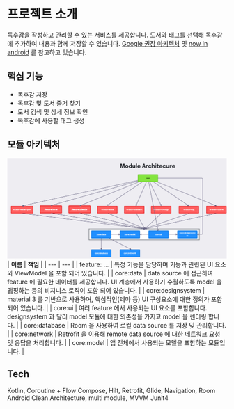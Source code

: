 # 프로젝트 소개
독후감을 작성하고 관리할 수 있는 서비스를 제공합니다. 도서와 태그를 선택해 독후감에 추가하여 내용과 함께 저장할 수 있습니다.
[Google 권장 아키텍처](https://developer.android.com/topic/architecture?hl=ko&_gl=1*1kcgipb*_up*MQ..*_ga*MTgwMzU4NjM3Mi4xNzI1MDIyNzE3*_ga_6HH9YJMN9M*MTcyNTAyMjcxNy4xLjAuMTcyNTAyMjcxNy4wLjAuMA..) 및 [now in android](https://github.com/android/nowinandroid/tree/main) 를 참고하고 있습니다.

## 핵심 기능
- 독후감 저장
- 독후감 및 도서 즐겨 찾기
- 도서 검색 및 상세 정보 확인
- 독후감에 사용할 태그 생성

## 모듈 아키텍처
![모듈 아키텍처](doc/multi_module_architecture.png)
| **이름** | **책임** |
| --- | --- |
| feature: … | 특정 기능을 담당하며 기능과 관련된 UI 요소와 ViewModel 을 포함 되어 있습니다. |
| core:data | data source 에 접근하여 feature 에 필요한 데이터를 제공합니다. UI 계층에서 사용하기 수월하도록 model 을 맵핑하는 등의 비지니스 로직이 포함 되어 있습니다. |
| core:designsystem | material 3 를 기반으로 사용하며, 핵심적인(테마 등) UI 구성요소에 대한 정의가 포함되어 있습니다. |
| core:ui | 여러 feature 에서 사용되는 UI 요소를 포함합니다. designsystem 과 달리 model 모듈에 대한 의존성을 가지고 model 을 렌더링 합니다. |
| core:database | Room 을 사용하여 로컬 data source 를 저장 및 관리합니다. |
| core:network | Retrofit 을 이용해 remote data source 에 대한 네트워크 요청 및 응답을 처리합니다. |
| core:model | 앱 전체에서 사용되는 모델을 포함하는 모듈입니다.  |

## Tech
Kotlin, Coroutine + Flow
Compose, Hilt, Retrofit, Glide, Navigation, Room
Android Clean Architecture, multi module, MVVM
Junit4